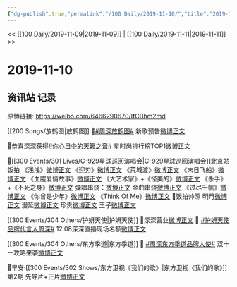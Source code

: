 ```yaml
---
{"dg-publish":true,"permalink":"/100 Daily/2019-11-10/","title":"2019-11-10","created":"2023-03-30T16:58:46.473+08:00","updated":"2023-03-30T17:00:17.507+08:00"}
---
```



<< [[100 Daily/2019-11-09\|2019-11-09]] | [[100 Daily/2019-11-11\|2019-11-11]] >>

# 2019-11-10

## 资讯站 记录

原博链接: https://weibo.com/6466290670/IfCBhm2md

[[200 Songs/放鹤图\|放鹤图]]
🍃[#周深放鹤图#](https://s.weibo.com/weibo?q=%23%E5%91%A8%E6%B7%B1%E6%94%BE%E9%B9%A4%E5%9B%BE%23) 新歌预告[微博正文](https://m.weibo.cn/6466290670/4437162613260875)

🍃恭喜深深获得[#你心目中的天籁之音#](https://s.weibo.com/weibo?q=%23%E4%BD%A0%E5%BF%83%E7%9B%AE%E4%B8%AD%E7%9A%84%E5%A4%A9%E7%B1%81%E4%B9%8B%E9%9F%B3%23) 星时尚排行榜TOP1[微博正文](https://m.weibo.cn/6466290670/4437133282592443)

🍃[[300 Events/301 Lives/C-929星球巡回演唱会\|C-929星球巡回演唱会]]北京站饭拍
《浅浅》[微博正文](https://m.weibo.cn/6466290670/4437013358866735)
《迎刃》[微博正文](https://m.weibo.cn/6466290670/4437017024631352)
《荒城渡》[微博正文](https://m.weibo.cn/6466290670/4437228983845899)
《末日飞船》[微博正文](https://m.weibo.cn/6466290670/4437014776222912)
《血腥爱情故事》[微博正文](https://m.weibo.cn/6466290670/4437111182581109)
《大艺术家》+《怪美的》[微博正文](https://m.weibo.cn/6466290670/4437017590925906)
《杀手》+《不死之身》[微博正文](https://m.weibo.cn/6466290670/4437041083183005)
弹唱串烧：[微博正文](https://m.weibo.cn/6466290670/4437110226139629)
金曲串烧[微博正文](https://m.weibo.cn/6466290670/4437119848373830)
《过尽千帆》[微博正文](https://m.weibo.cn/6466290670/4437138470864496)
《你曾是少年》[微博正文](https://m.weibo.cn/6466290670/4437139066393780)
《Think Of Me》[微博正文](https://m.weibo.cn/6466290670/4437156669805129)
🌱饭拍帅照
明月[微博正文](https://m.weibo.cn/6466290670/4437012163455755)
漫延[微博正文](https://m.weibo.cn/6466290670/4437014055438392)
珍贵[微博正文](https://m.weibo.cn/6466290670/4437015237898382)
王子[微博正文](https://m.weibo.cn/6466290670/4437018442311754)

[[300 Events/304 Others/护妍天使\|护妍天使]]
🍃深深营业[微博正文](https://m.weibo.cn/6466290670/4437088474605713)
🍃 [#护妍天使品牌代言人周深#](https://s.weibo.com/weibo?q=%23%E6%8A%A4%E5%A6%8D%E5%A4%A9%E4%BD%BF%E5%93%81%E7%89%8C%E4%BB%A3%E8%A8%80%E4%BA%BA%E5%91%A8%E6%B7%B1%23)
12.08深深直播现场名额[微博正文](https://m.weibo.cn/6466290670/4437138051121924)

[[300 Events/304 Others/东方季道\|东方季道]]
🍃 [#周深东方季道品牌大使#](https://s.weibo.com/weibo?q=%23%E5%91%A8%E6%B7%B1%E4%B8%9C%E6%96%B9%E5%AD%A3%E9%81%93%E5%93%81%E7%89%8C%E5%A4%A7%E4%BD%BF%23)
双十一攻略来袭[微博正文](https://m.weibo.cn/6466290670/4437132103499538)

🍃早安·[[300 Events/302 Shows/东方卫视《我们的歌》\|东方卫视《我们的歌》]]第2期 先导片+正片[微博正文](https://m.weibo.cn/6466290670/4436994598352474)
